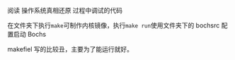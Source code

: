 阅读 操作系统真相还原 过程中调试的代码

在文件夹下执行`make`可制作内核镜像，执行`make run`使用文件夹下的 bochsrc 配置启动 Bochs 

makefiel 写的比较丑，主要为了能运行就好。

